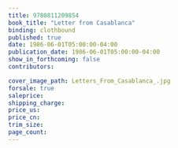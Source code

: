 ```yaml
---
title: 9780811209854
book_title: "Letter from Casablanca"
binding: clothbound
published: true
date: 1986-06-01T05:00:00-04:00
publication_date: 1986-06-01T05:00:00-04:00
show_in_forthcoming: false
contributors:

cover_image_path: Letters_From_Casablanca_.jpg
forsale: true
saleprice:
shipping_charge:
price_us:
price_cn:
trim_size:
page_count:
---
```


